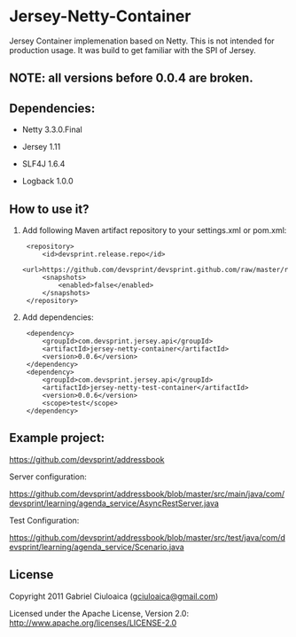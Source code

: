 Jersey-Netty-Container
======================

Jersey Container implemenation based on Netty. This is not intended for production usage. It was build to get familiar with the SPI of Jersey.

NOTE: all versions before 0.0.4 are broken.
-------------------------------------------


Dependencies:
-------------


*  Netty 3.3.0.Final

*  Jersey 1.11

*  SLF4J 1.6.4

*  Logback 1.0.0 


How to use it?
--------------

1. Add following Maven artifact repository to your settings.xml or pom.xml:
		
		<repository>
			<id>devsprint.release.repo</id>
			<url>https://github.com/devsprint/devsprint.github.com/raw/master/releases/</url>
			<snapshots>
				<enabled>false</enabled>
			</snapshots>
		</repository>

2. Add dependencies:

		<dependency>
			<groupId>com.devsprint.jersey.api</groupId>
			<artifactId>jersey-netty-container</artifactId>
			<version>0.0.6</version>
		</dependency>
		<dependency>
			<groupId>com.devsprint.jersey.api</groupId>
			<artifactId>jersey-netty-test-container</artifactId>
			<version>0.0.6</version>
			<scope>test</scope>
		</dependency>

Example project:
----------------

https://github.com/devsprint/addressbook

Server configuration:

https://github.com/devsprint/addressbook/blob/master/src/main/java/com/devsprint/learning/agenda_service/AsyncRestServer.java

Test Configuration:

https://github.com/devsprint/addressbook/blob/master/src/test/java/com/devsprint/learning/agenda_service/Scenario.java


License
---------------------

Copyright 2011 Gabriel Ciuloaica (gciuloaica@gmail.com)

Licensed under the Apache License, Version 2.0: http://www.apache.org/licenses/LICENSE-2.0
